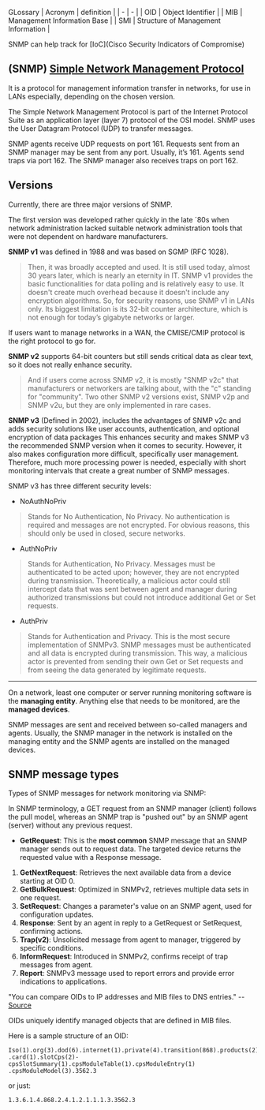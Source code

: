GLossary
| Acronym | definition |
| - | - |
| OID | Object Identifier |
| MIB | Management Information Base |
| SMI | Structure of Management Information |

SNMP can help track for [IoC](Cisco Security Indicators of Compromise)

## (SNMP) [Simple Network Management Protocol](https://www.paessler.com/it-explained/snmp)
It is a protocol for management information transfer in networks,
for use in LANs especially, depending on the chosen version.

The Simple Network Management Protocol is part of the Internet Protocol Suite as an application layer (layer 7) protocol of the OSI model. SNMP uses the User Datagram Protocol (UDP) to transfer messages.

SNMP agents receive UDP requests on port 161. Requests sent from an SNMP manager may be sent from any port. Usually, it’s 161. Agents send traps via port 162. The SNMP manager also receives traps on port 162.

## Versions
Currently, there are three major versions of SNMP.

The first version was developed rather quickly in the late ´80s when network administration lacked suitable network administration tools that were not dependent on hardware manufacturers.

**SNMP v1** was defined in 1988 and was based on SGMP (RFC 1028).
> Then, it was broadly accepted and used. It is still used today, almost 30 years later, which is nearly an eternity in IT. SNMP v1 provides the basic functionalities for data polling and is relatively easy to use. It doesn't create much overhead because it doesn't include any encryption algorithms. So, for security reasons, use SNMP v1 in LANs only. Its biggest limitation is its 32-bit counter architecture, which is not enough for today’s gigabyte networks or larger.

If users want to manage networks in a WAN, the CMISE/CMIP protocol is the right protocol to go for.

**SNMP v2** supports 64-bit counters but still sends critical data as clear text, so it does not really enhance security.
> And if users come across SNMP v2, it is mostly "SNMP v2c" that manufacturers or networkers are talking about, with the "c" standing for "community". Two other SNMP v2 versions exist, SNMP v2p and SNMP v2u, but they are only implemented in rare cases.

**SNMP v3** (Defined in 2002), includes the advantages of SNMP v2c and adds security solutions like user accounts, authentication, and optional encryption of data packages This enhances security and makes SNMP v3 the recommended SNMP version when it comes to security. However, it also makes configuration more difficult, specifically user management. Therefore, much more processing power is needed, especially with short monitoring intervals that create a great number of SNMP messages.

SNMP v3 has three different security levels:
- NoAuthNoPriv 
> Stands for No Authentication, No Privacy. No authentication is required and messages are not encrypted. For obvious reasons, this should only be used in closed, secure networks.
- AuthNoPriv
> Stands for Authentication, No Privacy. Messages must be authenticated to be acted upon; however, they are not encrypted during transmission. Theoretically, a malicious actor could still intercept data that was sent between agent and manager during authorized transmissions but could not introduce additional Get or Set requests.
- AuthPriv
> Stands for Authentication and Privacy. This is the most secure implementation of SNMPv3. SNMP messages must be authenticated and all data is encrypted during transmission. This way, a malicious actor is prevented from sending their own Get or Set requests and from seeing the data generated by legitimate requests.
---
On a network, least one computer or server running monitoring software is the **managing entity**.
Anything else that needs to be monitored, are the **managed devices**.

SNMP messages are sent and received between so-called managers and agents. Usually, the SNMP manager in the network is installed on the managing entity and the SNMP agents are installed on the managed devices.

## SNMP message types
Types of SNMP messages for network monitoring via SNMP:

In SNMP terminology, a GET request from an SNMP manager (client) follows the pull model, whereas an SNMP trap is "pushed out" by an SNMP agent (server) without any previous request.

- **GetRequest**:
This is the **most common** SNMP message that an SNMP manager sends out to request data. The targeted device returns the requested value with a Response message.

1. **GetNextRequest**: Retrieves the next available data from a device starting at OID 0.
2. **GetBulkRequest**: Optimized in SNMPv2, retrieves multiple data sets in one request.
3. **SetRequest**: Changes a parameter's value on an SNMP agent, used for configuration updates.
4. **Response**: Sent by an agent in reply to a GetRequest or SetRequest, confirming actions.
5. **Trap(v2)**: Unsolicited message from agent to manager, triggered by specific conditions.
6. **InformRequest**: Introduced in SNMPv2, confirms receipt of trap messages from agent.
7. **Report**: SNMPv3 message used to report errors and provide error indications to applications.

"You can compare OIDs to IP addresses and MIB files to DNS entries."
-- [Source](https://blog.paessler.com/snmp-monitoring-via-oids-mibs?_gl=1%2Aqnmire%2A_gcl_au%2AMTc2NDk3NzM1MC4xNzE5NTcxMTM0%2A_ga%2AMTkwNTg3MTcuMTcxOTU3MTEzNA..%2A_ga_JG3ST477CK%2AMTcyMDEyOTUxNy41LjEuMTcyMDEyOTU0MC4wLjAuMTczMzQ4MzkzOQ..)

OIDs uniquely identify managed objects that are defined in MIB files.

Here is a sample structure of an OID:
```
Iso(1).org(3).dod(6).internet(1).private(4).transition(868).products(2).chassis(4)
.card(1).slotCps(2)-cpsSlotSummary(1).cpsModuleTable(1).cpsModuleEntry(1)
.cpsModuleModel(3).3562.3
```
or just:
```
1.3.6.1.4.868.2.4.1.2.1.1.1.3.3562.3
```

